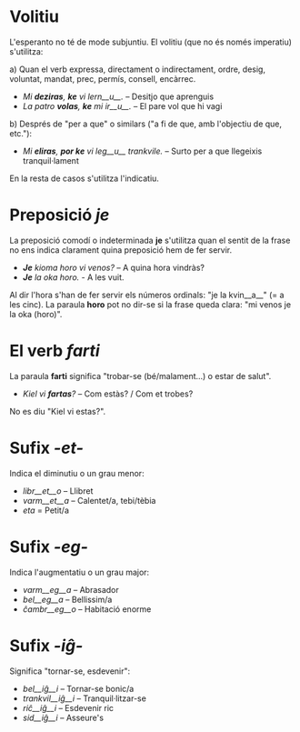 # Volitiu

L'esperanto no té de mode subjuntiu. El volitiu (que no és només imperatiu) s'utilitza:

a) Quan el verb expressa, directament o indirectament, ordre, desig, voluntat, mandat, prec, permís, consell, encàrrec.
 - *Mi __deziras__, __ke__ vi lern__u__.* – Desitjo que aprenguis
 - *La patro __volas__, __ke__ mi ir__u__.* – El pare vol que hi vagi
 
b) Després de "per a que" o similars ("a fi de que, amb l'objectiu de que, etc."):
 - *Mi __eliras__, __por ke__ vi leg__u__ trankvile.* – Surto per a que llegeixis tranquil·lament

En la resta de casos s'utilitza l'indicatiu.

# Preposició *je*

La preposició comodí o indeterminada __je__ s'utilitza quan el sentit de la frase no ens indica clarament quina preposició hem de fer servir. 

- *__Je__ kioma horo vi venos?* – A quina hora vindràs?
- *__Je__ la oka horo.* - A les vuit.
 
Al dir l'hora s'han de fer servir els números ordinals: "je la kvin__a__" (= a les cinc). La paraula __horo__ pot no dir-se si la frase queda clara: "mi venos je la oka (horo)".

# El verb *farti*

La paraula __farti__ significa "trobar-se (bé/malament...) o estar de salut".

- *Kiel vi __fartas__?* – Com estàs? / Com et trobes?

No es diu "Kiel vi estas?".

# Sufix *-et-*

Indica el diminutiu o un grau menor:

- *libr__et__o* – Llibret
- *varm__et__a* – Calentet/a, tebi/tèbia
- *eta* = Petit/a

# Sufix *-eg-*

Indica l'augmentatiu o un grau major:

- *varm__eg__a*    – Abrasador
- *bel__eg__a*     – Bellissim/a
- *ĉambr__eg__o*   – Habitació enorme

# Sufix *-iĝ-*

Significa "tornar-se, esdevenir":

- *bel__iĝ__i*          – Tornar-se bonic/a
- *trankvil__iĝ__i*     – Tranquil·litzar-se
- *riĉ__iĝ__i*          – Esdevenir ric
- *sid__iĝ__i*      – Asseure's

